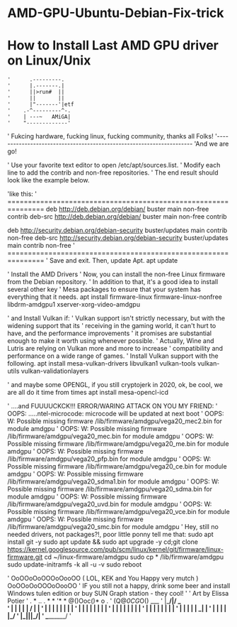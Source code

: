 # AMD-GPU-Ubuntu-Debian-Fix-trick

# How to Install Last AMD GPU driver on Linux/Unix
```
'      .---------.
'      |.-------.|
'      ||>run#  ||
'      ||       ||
'      |"-------'|etf
'    .-^---------^-. 
'    | ---~   AMiGA|
'    "-------------'
```
' Fukcing hardware, fucking linux, fucking community, thanks all Folks!
'---------------------------------------------------------------------
'And we are go!

' Use your favorite text editor to open /etc/apt/sources.list. 
' Modify each line to add the contrib and non-free repositories. 
' The end result should look like the example below.

'like this:
' ===============================================================
deb http://deb.debian.org/debian/ buster main non-free contrib
deb-src http://deb.debian.org/debian/ buster main non-free contrib

deb http://security.debian.org/debian-security buster/updates main contrib non-free
deb-src http://security.debian.org/debian-security buster/updates main contrib non-free
' ===============================================================
' Save and exit. Then, update Apt.
apt update

'      Install the AMD Drivers
' Now, you can install the non-free Linux firmware from the Debian repository.
' In addition to that, it's a good idea to install several other key 
' Mesa packages to ensure that your system has everything that it needs.
apt install firmware-linux firmware-linux-nonfree libdrm-amdgpu1 xserver-xorg-video-amdgpu

' and Install Vulkan if:
' Vulkan support isn't strictly necessary, but with the widening support that its 
' receiving in the gaming world, it can't hurt to have, and the performance improvements 
' it promises are substantial enough to make it worth using whenever possible.
' Actually, Wine and Lutris are relying on Vulkan more and more to increase 
' compatibility and performance on a wide range of games. 
' Install Vulkan support with the following.
apt install mesa-vulkan-drivers libvulkan1 vulkan-tools vulkan-utils vulkan-validationlayers

'  and maybe some OPENGL, if you still cryptojerk in 2020, ok, be cool, we are all do it time from times
apt install mesa-opencl-icd

'  ....and FUUUUCKCK!!! ERROR/WARING ATTACK ON YOU MY FRIEND:
' OOPS:    .....ntel-microcode: microcode will be updated at next boot
' OOPS:    W: Possible missing firmware /lib/firmware/amdgpu/vega20_mec2.bin for module amdgpu
' OOPS:    W: Possible missing firmware /lib/firmware/amdgpu/vega20_mec.bin for module amdgpu
' OOPS:    W: Possible missing firmware /lib/firmware/amdgpu/vega20_me.bin for module amdgpu
' OOPS:    W: Possible missing firmware /lib/firmware/amdgpu/vega20_pfp.bin for module amdgpu
' OOPS:    W: Possible missing firmware /lib/firmware/amdgpu/vega20_ce.bin for module amdgpu
' OOPS:    W: Possible missing firmware /lib/firmware/amdgpu/vega20_sdma1.bin for module amdgpu
' OOPS:    W: Possible missing firmware /lib/firmware/amdgpu/vega20_sdma.bin for module amdgpu
' OOPS:    W: Possible missing firmware /lib/firmware/amdgpu/vega20_uvd.bin for module amdgpu
' OOPS:    W: Possible missing firmware /lib/firmware/amdgpu/vega20_vce.bin for module amdgpu
' OOPS:    W: Possible missing firmware /lib/firmware/amdgpu/vega20_smc.bin for module amdgpu
' Hey, still no needed drivers, not packages?!, poor little ponny tell me that:
sudo apt install git -y
sudo apt update && sudo apt upgrade -y
cd;git clone https://kernel.googlesource.com/pub/scm/linux/kernel/git/firmware/linux-firmware.git
cd ~/linux-firmware/amdgpu
sudo cp * /lib/firmware/amdgpu
sudo update-initramfs -k all -u -v
sudo reboot

' OoOOoOoOOOoOooOO ( LOL, KEK and You Happy very mutch ) OoOOoOoOOOoOooOO
' IF you still not a happy, drink some beer and install Windows tulen edition or buy SUN Graph station - they cool!
'
' Art by Elissa Potier
'  .   *   ..  . *  *
'*  * @()Ooc()*   o  .
'    (Q@*0CG*O()  ___
'   |\_________/|/ _ \
'   |  |  |  |  | / | |
'   |  |  |  |  | | | |
'   |  |  |  |  | | | |
'   |  |  |  |  | | | |
'   |  |  |  |  | | | |
'   |  |  |  |  | \_| |
'   |  |  |  |  |\___/
'   |\_|__|__|_/|
'    \_________/
'
